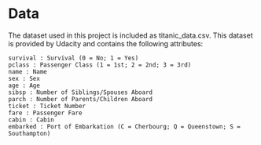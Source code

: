 
# Data

The dataset used in this project is included as titanic_data.csv. This dataset is provided by Udacity and contains the following attributes:

```
survival : Survival (0 = No; 1 = Yes)
pclass : Passenger Class (1 = 1st; 2 = 2nd; 3 = 3rd)
name : Name
sex : Sex
age : Age
sibsp : Number of Siblings/Spouses Aboard
parch : Number of Parents/Children Aboard
ticket : Ticket Number
fare : Passenger Fare
cabin : Cabin
embarked : Port of Embarkation (C = Cherbourg; Q = Queenstown; S = Southampton)
```

